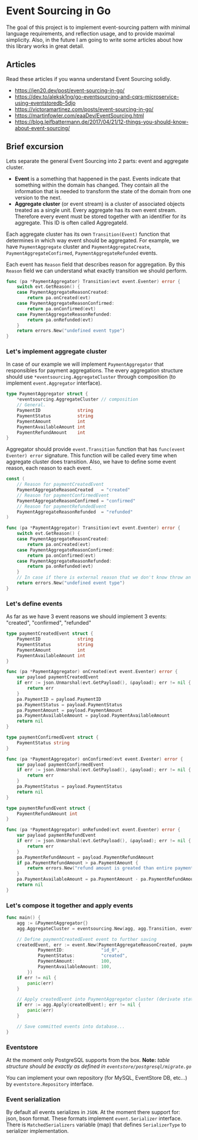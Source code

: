 # Event Sourcing in Go

The goal of this project is to implement event-sourcing pattern with minimal language requirements, and reflection usage, and to provide maximal simplicity. Also, in the future I am going to write some articles about how this library works in great detail.

## Articles

Read these articles if you wanna understand Event Sourcing solidly.
- https://jen20.dev/post/event-sourcing-in-go/
- https://dev.to/aleksk1ng/go-eventsourcing-and-cqrs-microservice-using-eventstoredb-5djo
- https://victoramartinez.com/posts/event-sourcing-in-go/
- https://martinfowler.com/eaaDev/EventSourcing.html
- https://blog.leifbattermann.de/2017/04/21/12-things-you-should-know-about-event-sourcing/

## Brief excursion

Lets separate the general Event Sourcing into 2 parts: event and aggregate cluster. 
- **Event** is a something that happened in the past. Events indicate that something within the domain has changed. They contain all the information that is needed to transform the state of the domain from one version to the next.
- **Aggregate cluster** (or event stream) is a cluster of associated objects treated as a single unit. Every aggregate has its own event stream. Therefore every event must be stored together with an identifier for its aggregate. This ID is often called AggregateId.

Each aggregate cluster has its own `Transition(Event)` function that determines in which way event should be aggregated. For example, we have `PaymentAggregate` cluster and `PaymentAggregateCreate`, `PaymentAggregateConfirmed`, `PaymentAggregateRefunded` events. 

Each event has `Reason` field that describes reason for aggregation. By this `Reason` field we can understand what exactly transition we should perform.

```go
func (pa *PaymentAggregator) Transition(evt event.Eventer) error {
	switch evt.GetReason() {
	case PaymentAggregateReasonCreated:
		return pa.onCreated(evt)
	case PaymentAggregateReasonConfirmed:
		return pa.onConfirmed(evt)
	case PaymentAggregateReasonRefunded:
		return pa.onRefunded(evt)
	}
	return errors.New("undefined event type")
}
```

### Let's implement aggregate cluster

In case of our example we will implement `PaymentAggregator` that responsibles for payment aggregations. The every aggregation structure should use `*eventsourcing.AggregateCluster` through composition (to implement `event.Aggregator` interface).

```go
type PaymentAggregator struct {
	*eventsourcing.AggregateCluster // composition
	// General.
	PaymentID              string
	PaymentStatus          string
	PaymentAmount          int
	PaymentAvailableAmount int
	PaymentRefundAmount    int
}
```

Aggregator should provide `event.Transition` function that has `func(event Eventer) error` signature. This function will be called every time when aggregate cluster does transition. Also, we have to define some event reason, each reason to each event.

```go
const (
    // Reason for paymentCreatedEvent
	PaymentAggregateReasonCreated   = "created"
    // Reason for paymentConfirmedEvent
	PaymentAggregateReasonConfirmed = "confirmed"
    // Reason for paymentRefundedEvent
	PaymentAggregateReasonRefunded  = "refunded"
)

func (pa *PaymentAggregator) Transition(evt event.Eventer) error {
	switch evt.GetReason() {
	case PaymentAggregateReasonCreated:
		return pa.onCreated(evt)
	case PaymentAggregateReasonConfirmed:
		return pa.onConfirmed(evt)
	case PaymentAggregateReasonRefunded:
		return pa.onRefunded(evt)
	}
    // In case if there is external reason that we don't know throw an error
	return errors.New("undefined event type")
}
```

### Let's define events

As far as we have 3 event reasons we should implement 3 events: "created", "confirmed", "refunded"

```go
type paymentCreatedEvent struct {
	PaymentID              string
	PaymentStatus          string
	PaymentAmount          int
	PaymentAvailableAmount int
}

func (pa *PaymentAggregator) onCreated(evt event.Eventer) error {
	var payload paymentCreatedEvent
	if err := json.Unmarshal(evt.GetPayload(), &payload); err != nil {
		return err
	}
	pa.PaymentID = payload.PaymentID
	pa.PaymentStatus = payload.PaymentStatus
	pa.PaymentAmount = payload.PaymentAmount
	pa.PaymentAvailableAmount = payload.PaymentAvailableAmount
	return nil
}

type paymentConfirmedEvent struct {
	PaymentStatus string
}

func (pa *PaymentAggregator) onConfirmed(evt event.Eventer) error {
	var payload paymentConfirmedEvent
	if err := json.Unmarshal(evt.GetPayload(), &payload); err != nil {
		return err
	}
	pa.PaymentStatus = payload.PaymentStatus
	return nil
}

type paymentRefundEvent struct {
	PaymentRefundAmount int
}

func (pa *PaymentAggregator) onRefunded(evt event.Eventer) error {
	var payload paymentRefundEvent
	if err := json.Unmarshal(evt.GetPayload(), &payload); err != nil {
		return err
	}
	pa.PaymentRefundAmount = payload.PaymentRefundAmount
	if pa.PaymentRefundAmount > pa.PaymentAmount {
		return errors.New("refund amount is greated than entire payment amount")
	}
	pa.PaymentAvailableAmount = pa.PaymentAmount - pa.PaymentRefundAmount
	return nil
}
```

### Let's compose it together and apply events

```go
func main() {
    agg := &PaymentAggregator{}
    agg.AggregateCluster = eventsourcing.New(agg, agg.Transition, eventsourcing.UUIDGenerator)

    // Define paymentCreatedEvent event to further saving
    createdEvent, err := event.New(PaymentAggregateReasonCreated, paymentCreatedEvent{
			PaymentID:              "id_0",
			PaymentStatus:          "created",
			PaymentAmount:          100,
			PaymentAvailableAmount: 100,
		})
    if err != nil {
        panic(err)
    }

    // Apply createdEvent into PaymentAggregator cluster (derivate state)
    if err := agg.Apply(createdEvent); err != nil {
        panic(err)
    }

    // Save committed events into database...
}
```

### Eventstore

At the moment only PostgreSQL supports from the box. **Note:** _table structure should be exactly as defined in `eventstore/postgresql/migrate.go`_

You can implement your own repository (for MySQL, EventStore DB, etc...) by `eventstore.Repository` interface.

### Event serialization

By default all events serializes in `JSON`. At the moment there support for: json, bson format. These formats implement `event.Serializer` interface. There is `MatchedSerializers` variable (map) that defines  `SerializerType` to serializer implementation. 
